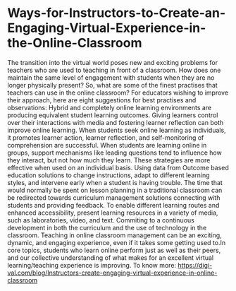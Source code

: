 # Ways-for-Instructors-to-Create-an-Engaging-Virtual-Experience-in-the-Online-Classroom
The transition into the virtual world poses new and exciting problems for teachers who are used to teaching in front of a classroom. How does one maintain the same level of engagement with students when they are no longer physically present? So, what are some of the finest practises that teachers can use in the online classroom? For educators wishing to improve their approach, here are eight suggestions for best practises and observations: Hybrid and completely online learning environments are producing equivalent student learning outcomes. Giving learners control over their interactions with media and fostering learner reflection can both improve online learning.  When students seek online learning as individuals, it promotes learner action, learner reflection, and self-monitoring of comprehension are successful. When students are learning online in groups, support mechanisms like leading questions tend to influence how they interact, but not how much they learn. These strategies are more effective when used on an individual basis. Using data from Outcome based education solutions to change instructions, adapt to different learning styles, and intervene early when a student is having trouble. The time that would normally be spent on lesson planning in a traditional classroom can be redirected towards curriculum management solutions connecting with students and providing feedback. To enable different learning routes and enhanced accessibility, present learning resources in a variety of media, such as laboratories, video, and text.  Commiting to a continuous development in both the curriculum and the use of technology in the classroom. Teaching in online classroom management can be an exciting, dynamic, and engaging experience, even if it takes some getting used to.In core topics, students who learn online perform just as well as their peers, and our collective understanding of what makes for an excellent virtual learning/teaching experience is improving. To know more: https://digi-val.com/blog/Instructors-create-engaging-virtual-experience-in-online-classroom
